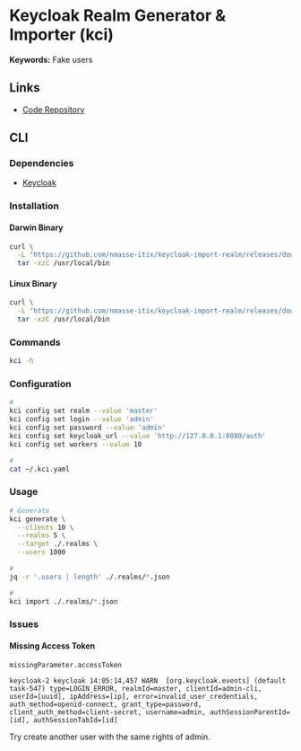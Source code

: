 # Keycloak Realm Generator & Importer (kci)

**Keywords:** Fake users

## Links

- [Code Repository](https://github.com/nmasse-itix/keycloak-import-realm)

## CLI

### Dependencies

- [Keycloak](/keycloak/README.md#docker)

### Installation

#### Darwin Binary

```sh
curl \
  -L "https://github.com/nmasse-itix/keycloak-import-realm/releases/download/$(curl -s https://api.github.com/repos/nmasse-itix/keycloak-import-realm/releases/latest | grep tag_name | cut -d '"' -f 4)/kci-darwin-amd64.tar.gz" | \
  tar -xzC /usr/local/bin
```

#### Linux Binary

```sh
curl \
  -L "https://github.com/nmasse-itix/keycloak-import-realm/releases/download/$(curl -s https://api.github.com/repos/nmasse-itix/keycloak-import-realm/releases/latest | grep tag_name | cut -d '"' -f 4)/kci-linux-amd64.tar.gz" | \
  tar -xzC /usr/local/bin
```

### Commands

```sh
kci -h
```

### Configuration

```sh
#
kci config set realm --value 'master'
kci config set login --value 'admin'
kci config set password --value 'admin'
kci config set keycloak_url --value 'http://127.0.0.1:8080/auth'
kci config set workers --value 10

#
cat ~/.kci.yaml
```

### Usage

```sh
# Generate
kci generate \
  --clients 10 \
  --realms 5 \
  --target ./.realms \
  --users 1000

#
jq -r '.users | length' ./.realms/*.json

#
kci import ./.realms/*.json
```

### Issues

#### Missing Access Token

```log
missingParameter.accessToken
```

```log
keycloak-2 keycloak 14:05:14,457 WARN  [org.keycloak.events] (default task-547) type=LOGIN_ERROR, realmId=master, clientId=admin-cli, userId=[uuid], ipAddress=[ip], error=invalid_user_credentials, auth_method=openid-connect, grant_type=password, client_auth_method=client-secret, username=admin, authSessionParentId=[id], authSessionTabId=[id]
```

Try create another user with the same rights of admin.
